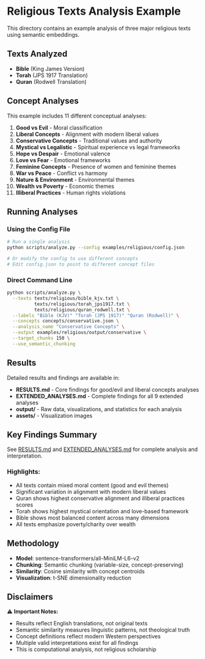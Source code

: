 # Religious Texts Analysis Example

This directory contains an example analysis of three major religious texts using semantic embeddings.

## Texts Analyzed

- **Bible** (King James Version)
- **Torah** (JPS 1917 Translation)  
- **Quran** (Rodwell Translation)

## Concept Analyses

This example includes 11 different conceptual analyses:

1. **Good vs Evil** - Moral classification
2. **Liberal Concepts** - Alignment with modern liberal values
3. **Conservative Concepts** - Traditional values and authority
4. **Mystical vs Legalistic** - Spiritual experience vs legal frameworks
5. **Hope vs Despair** - Emotional valence
6. **Love vs Fear** - Emotional frameworks
7. **Feminine Concepts** - Presence of women and feminine themes
8. **War vs Peace** - Conflict vs harmony
9. **Nature & Environment** - Environmental themes
10. **Wealth vs Poverty** - Economic themes
11. **Illiberal Practices** - Human rights violations

## Running Analyses

### Using the Config File

```bash
# Run a single analysis
python scripts/analyze.py --config examples/religious/config.json

# Or modify the config to use different concepts
# Edit config.json to point to different concept files
```

### Direct Command Line

```bash
python scripts/analyze.py \
  --texts texts/religious/bible_kjv.txt \
          texts/religious/torah_jps1917.txt \
          texts/religious/quran_rodwell.txt \
  --labels "Bible (KJV)" "Torah (JPS 1917)" "Quran (Rodwell)" \
  --concepts concepts/conservative.json \
  --analysis_name "Conservative Concepts" \
  --output examples/religious/output/conservative \
  --target_chunks 150 \
  --use_semantic_chunking
```

## Results

Detailed results and findings are available in:
- **RESULTS.md** - Core findings for good/evil and liberal concepts analyses
- **EXTENDED_ANALYSES.md** - Complete findings for all 9 extended analyses
- **output/** - Raw data, visualizations, and statistics for each analysis
- **assets/** - Visualization images

## Key Findings Summary

See [RESULTS.md](RESULTS.md) and [EXTENDED_ANALYSES.md](EXTENDED_ANALYSES.md) for complete analysis and interpretation.

### Highlights:

- All texts contain mixed moral content (good and evil themes)
- Significant variation in alignment with modern liberal values
- Quran shows highest conservative alignment and illiberal practices scores
- Torah shows highest mystical orientation and love-based framework
- Bible shows most balanced content across many dimensions
- All texts emphasize poverty/charity over wealth

## Methodology

- **Model**: sentence-transformers/all-MiniLM-L6-v2
- **Chunking**: Semantic chunking (variable-size, concept-preserving)
- **Similarity**: Cosine similarity with concept centroids
- **Visualization**: t-SNE dimensionality reduction

## Disclaimers

⚠️ **Important Notes:**
- Results reflect English translations, not original texts
- Semantic similarity measures linguistic patterns, not theological truth
- Concept definitions reflect modern Western perspectives
- Multiple valid interpretations exist for all findings
- This is computational analysis, not religious scholarship

